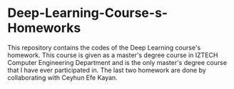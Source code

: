 # Deep-Learning-Course-s-Homeworks
This repository contains the codes of the Deep Learning course's homework. This course is given as a master's degree course in IZTECH Computer Engineering Department and is the only master's degree course that I have ever participated in. The last two homework are done by collaborating with Ceyhun Efe Kayan.
